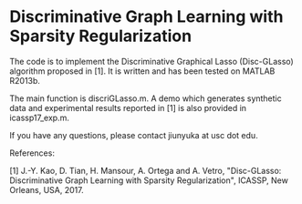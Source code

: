 # Discriminative Graph Learning with Sparsity Regularization

The code is to implement the Discriminative Graphical Lasso (Disc-GLasso) algorithm proposed in [1]. It is written and has been tested on MATLAB R2013b.

The main function is discriGLasso.m. A demo which generates synthetic data and experimental results reported in [1] is also provided in icassp17_exp.m.

If you have any questions, please contact jiunyuka at usc dot edu.

References:

[1] J.-Y. Kao, D. Tian, H. Mansour, A. Ortega and A. Vetro, "Disc-GLasso: Discriminative Graph Learning with Sparsity Regularization", ICASSP, New Orleans, USA, 2017.

